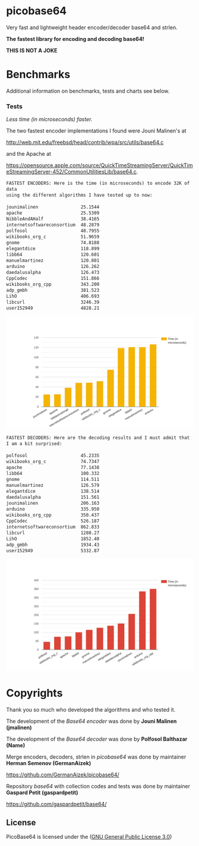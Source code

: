 # picobase64
Very fast and lightweight header encoder/decoder base64 and strlen.

**The fastest library for encoding and decoding base64!**

**THIS IS NOT A JOKE**

# Benchmarks

Additional information on benchmarks, tests and charts see below.

### Tests

*Less time (in microseconds) faster.*

The two fastest encoder implementations I found were Jouni Malinen's at

http://web.mit.edu/freebsd/head/contrib/wpa/src/utils/base64.c

and the Apache at

https://opensource.apple.com/source/QuickTimeStreamingServer/QuickTimeStreamingServer-452/CommonUtilitiesLib/base64.c.

```
FASTEST ENCODERS: Here is the time (in microseconds) to encode 32K of data
using the different algorithms I have tested up to now:

jounimalinen                25.1544
apache                      25.5309
NibbleAndAHalf              38.4165
internetsoftwareconsortium  48.2879
polfosol                    48.7955
wikibooks_org_c             51.9659
gnome                       74.8188
elegantdice                 118.899
libb64                      120.601
manuelmartinez              120.801
arduino                     126.262
daedalusalpha               126.473
CppCodec                    151.866
wikibooks_org_cpp           343.200
adp_gmbh                    381.523
LihO                        406.693
libcurl                     3246.39
user152949                  4828.21
```

![](https://raw.githubusercontent.com/GermanAizek/picobase64/main/time_encode.svg)

```
FASTEST DECODERS: Here are the decoding results and I must admit that
I am a bit surprised:

polfosol                    45.2335
wikibooks_org_c             74.7347
apache                      77.1438
libb64                      100.332
gnome                       114.511
manuelmartinez              126.579
elegantdice                 138.514
daedalusalpha               151.561
jounimalinen                206.163
arduino                     335.950
wikibooks_org_cpp           350.437
CppCodec                    526.187
internetsoftwareconsortium  862.833
libcurl                     1280.27
LihO                        1852.40
adp_gmbh                    1934.43
user152949                  5332.87
```

![](https://raw.githubusercontent.com/GermanAizek/picobase64/main/time_decode.svg)

# Copyrights

Thank you so much who developed the algorithms and who tested it.

The development of the *Base64 encoder* was done by **Jouni Malinen (jmalinen)**

The development of the *Base64 decoder* was done by **Polfosol Balthazar (Name)**

Merge encoders, decoders, strlen in *picobase64* was done by maintainer **Herman Semenov (GermanAizek)**

https://github.com/GermanAizek/picobase64/

Repository *base64* with collection codes and tests was done by maintainer **Gaspard Petit (gaspardpetit)**

https://github.com/gaspardpetit/base64/

## License

PicoBase64 is licensed under the ([GNU General Public License 3.0](https://www.gnu.org/licenses/gpl-3.0.html))
